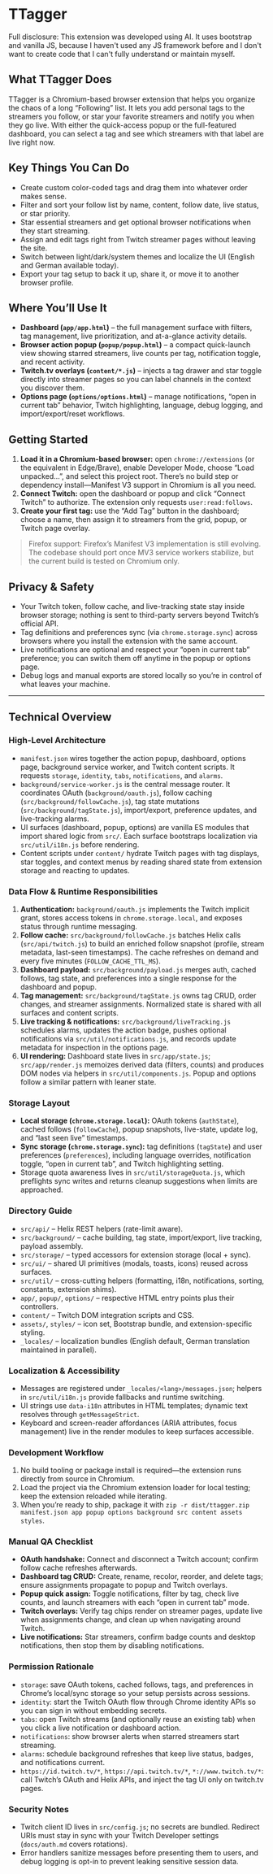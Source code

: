# TTagger

Full disclosure: This extension was developed using AI.
It uses bootstrap and vanilla JS, because I haven't used any JS framework before and I don't want to create code that I can't fully understand or maintain myself.

## What TTagger Does
TTagger is a Chromium-based browser extension that helps you organize the chaos of a long “Following” list. It lets you add personal tags to the streamers you follow, or star your favorite streamers and notify you when they go live.
With either the quick-access popup or the full-featured dashboard, you can select a tag and see which streamers with that label are live right now.

## Key Things You Can Do
- Create custom color-coded tags and drag them into whatever order makes sense.
- Filter and sort your follow list by name, content, follow date, live status, or star priority.
- Star essential streamers and get optional browser notifications when they start streaming.
- Assign and edit tags right from Twitch streamer pages without leaving the site.
- Switch between light/dark/system themes and localize the UI (English and German available today).
- Export your tag setup to back it up, share it, or move it to another browser profile.

## Where You’ll Use It
- **Dashboard (`app/app.html`)** – the full management surface with filters, tag management, live prioritization, and at-a-glance activity details.
- **Browser action popup (`popup/popup.html`)** – a compact quick-launch view showing starred streamers, live counts per tag, notification toggle, and recent activity.
- **Twitch.tv overlays (`content/*.js`)** – injects a tag drawer and star toggle directly into streamer pages so you can label channels in the context you discover them.
- **Options page (`options/options.html`)** – manage notifications, “open in current tab” behavior, Twitch highlighting, language, debug logging, and import/export/reset workflows.

## Getting Started
1. **Load it in a Chromium-based browser:** open `chrome://extensions` (or the equivalent in Edge/Brave), enable Developer Mode, choose “Load unpacked…”, and select this project root. There’s no build step or dependency install—Manifest V3 support in Chromium is all you need.
2. **Connect Twitch:** open the dashboard or popup and click “Connect Twitch” to authorize. The extension only requests `user:read:follows`.
3. **Create your first tag:** use the “Add Tag” button in the dashboard; choose a name, then assign it to streamers from the grid, popup, or Twitch page overlay.

> Firefox support: Firefox’s Manifest V3 implementation is still evolving. The codebase should port once MV3 service workers stabilize, but the current build is tested on Chromium only.

## Privacy & Safety
- Your Twitch token, follow cache, and live-tracking state stay inside browser storage; nothing is sent to third-party servers beyond Twitch’s official API.
- Tag definitions and preferences sync (via `chrome.storage.sync`) across browsers where you install the extension with the same account.
- Live notifications are optional and respect your “open in current tab” preference; you can switch them off anytime in the popup or options page.
- Debug logs and manual exports are stored locally so you’re in control of what leaves your machine.

---

## Technical Overview

### High-Level Architecture
- `manifest.json` wires together the action popup, dashboard, options page, background service worker, and Twitch content scripts. It requests `storage`, `identity`, `tabs`, `notifications`, and `alarms`.
- `background/service-worker.js` is the central message router. It coordinates OAuth (`background/oauth.js`), follow caching (`src/background/followCache.js`), tag state mutations (`src/background/tagState.js`), import/export, preference updates, and live-tracking alarms.
- UI surfaces (dashboard, popup, options) are vanilla ES modules that import shared logic from `src/`. Each surface bootstraps localization via `src/util/i18n.js` before rendering.
- Content scripts under `content/` hydrate Twitch pages with tag displays, star toggles, and context menus by reading shared state from extension storage and reacting to updates.

### Data Flow & Runtime Responsibilities
1. **Authentication:** `background/oauth.js` implements the Twitch implicit grant, stores access tokens in `chrome.storage.local`, and exposes status through runtime messaging.
2. **Follow cache:** `src/background/followCache.js` batches Helix calls (`src/api/twitch.js`) to build an enriched follow snapshot (profile, stream metadata, last-seen timestamps). The cache refreshes on demand and every five minutes (`FOLLOW_CACHE_TTL_MS`).
3. **Dashboard payload:** `src/background/payload.js` merges auth, cached follows, tag state, and preferences into a single response for the dashboard and popup.
4. **Tag management:** `src/background/tagState.js` owns tag CRUD, order changes, and streamer assignments. Normalized state is shared with all surfaces and content scripts.
5. **Live tracking & notifications:** `src/background/liveTracking.js` schedules alarms, updates the action badge, pushes optional notifications via `src/util/notifications.js`, and records update metadata for inspection in the options page.
6. **UI rendering:** Dashboard state lives in `src/app/state.js`; `src/app/render.js` memoizes derived data (filters, counts) and produces DOM nodes via helpers in `src/util/components.js`. Popup and options follow a similar pattern with leaner state.

### Storage Layout
- **Local storage (`chrome.storage.local`):** OAuth tokens (`authState`), cached follows (`followCache`), popup snapshots, live-state, update log, and “last seen live” timestamps.
- **Sync storage (`chrome.storage.sync`):** tag definitions (`tagState`) and user preferences (`preferences`), including language overrides, notification toggle, “open in current tab”, and Twitch highlighting setting.
- Storage quota awareness lives in `src/util/storageQuota.js`, which preflights sync writes and returns cleanup suggestions when limits are approached.

### Directory Guide
- `src/api/` – Helix REST helpers (rate-limit aware).
- `src/background/` – cache building, tag state, import/export, live tracking, payload assembly.
- `src/storage/` – typed accessors for extension storage (local + sync).
- `src/ui/` – shared UI primitives (modals, toasts, icons) reused across surfaces.
- `src/util/` – cross-cutting helpers (formatting, i18n, notifications, sorting, constants, extension shims).
- `app/`, `popup/`, `options/` – respective HTML entry points plus their controllers.
- `content/` – Twitch DOM integration scripts and CSS.
- `assets/`, `styles/` – icon set, Bootstrap bundle, and extension-specific styling.
- `_locales/` – localization bundles (English default, German translation maintained in parallel).

### Localization & Accessibility
- Messages are registered under `_locales/<lang>/messages.json`; helpers in `src/util/i18n.js` provide fallbacks and runtime switching.
- UI strings use `data-i18n` attributes in HTML templates; dynamic text resolves through `getMessageStrict`.
- Keyboard and screen-reader affordances (ARIA attributes, focus management) live in the render modules to keep surfaces accessible.

### Development Workflow
1. No build tooling or package install is required—the extension runs directly from source in Chromium.
2. Load the project via the Chromium extension loader for local testing; keep the extension reloaded while iterating.
3. When you’re ready to ship, package it with `zip -r dist/ttagger.zip manifest.json app popup options background src content assets styles`.

### Manual QA Checklist
- **OAuth handshake:** Connect and disconnect a Twitch account; confirm follow cache refreshes afterwards.
- **Dashboard tag CRUD:** Create, rename, recolor, reorder, and delete tags; ensure assignments propagate to popup and Twitch overlays.
- **Popup quick assign:** Toggle notifications, filter by tag, check live counts, and launch streamers with each “open in current tab” mode.
- **Twitch overlays:** Verify tag chips render on streamer pages, update live when assignments change, and clean up when navigating around Twitch.
- **Live notifications:** Star streamers, confirm badge counts and desktop notifications, then stop them by disabling notifications.

### Permission Rationale
- `storage`: save OAuth tokens, cached follows, tags, and preferences in Chrome’s local/sync storage so your setup persists across sessions.
- `identity`: start the Twitch OAuth flow through Chrome identity APIs so you can sign in without embedding secrets.
- `tabs`: open Twitch streams (and optionally reuse an existing tab) when you click a live notification or dashboard action.
- `notifications`: show browser alerts when starred streamers start streaming.
- `alarms`: schedule background refreshes that keep live status, badges, and notifications current.
- `https://id.twitch.tv/*`, `https://api.twitch.tv/*`, `*://www.twitch.tv/*`: call Twitch’s OAuth and Helix APIs, and inject the tag UI only on twitch.tv pages.

### Security Notes
- Twitch client ID lives in `src/config.js`; no secrets are bundled. Redirect URIs must stay in sync with your Twitch Developer settings (`docs/auth.md` covers rotations).
- Error handlers sanitize messages before presenting them to users, and debug logging is opt-in to prevent leaking sensitive session data.
